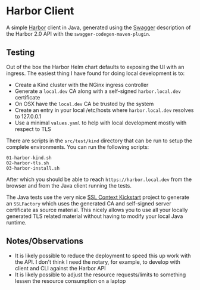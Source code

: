 # Harbor Client

A simple [Harbor][1] client in Java, generated using the [Swagger][2] description of the Harbor 2.0 API with the `swagger-codegen-maven-plugin`.

## Testing

Out of the box the Harbor Helm chart defaults to exposing the UI with an ingress. The easiest thing I have found for doing local development is to:

- Create a Kind cluster with the NGinx ingress controller
- Generate a `local.dev` CA along with a self-signed `harbor.local.dev` certificate
- On OSX have the `local.dev` CA be trusted by the system
- Create an entry in your local /etc/hosts where `harbor.local.dev` resolves to 127.0.0.1
- Use a minimal `values.yaml` to help with local development mostly with respect to TLS

There are scripts in the `src/test/kind` directory that can be run to setup the complete environments. You can run the following scripts:

```
01-harbor-kind.sh
02-harbor-tls.sh
03-harbor-install.sh
```

After which you should be able to reach `https://harbor.local.dev` from the browser and from the Java client running the tests.

The Java tests use the very nice [SSL Context Kickstart][3] project to generate an `SSLFactory` which uses the generated CA and self-signed server certificate as source material. This nicely allows you to use all your locally generated TLS related material without having to modify your local Java runtime.

## Notes/Observations

- It is likely possible to reduce the deployment to speed this up work with the API. I don't think I need the notary, for example, to develop with client and CLI against the Harbor API
- It is likely possible to adjust the resource requests/limits to something lessen the resource consumption on a laptop

[1]: https://goharbor.io
[2]: https://swagger.io
[3]: https://github.com/Hakky54/sslcontext-kickstart
